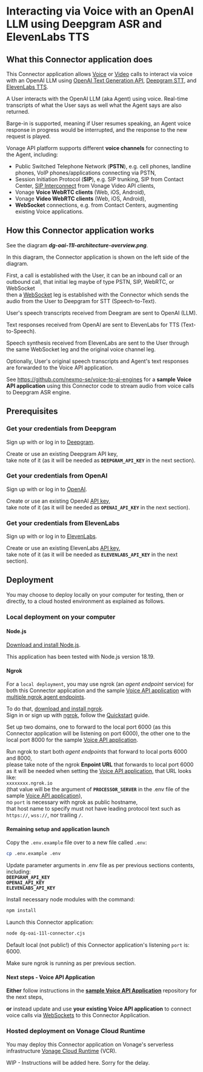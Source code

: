 # Interacting via Voice with an OpenAI LLM using Deepgram ASR and ElevenLabs TTS

## What this Connector application does

This Connector application allows [Voice](https://www.vonage.com/communications-apis/voice/) or [Video](https://www.vonage.com/communications-apis/video/) calls to interact via voice with an OpenAI LLM using [OpenAI Text Generation API](https://platform.openai.com/docs/guides/text?api-mode=chat), [Deepgram STT](https://deepgram.com/product/speech-to-text), and [ElevenLabs TTS](https://elevenlabs.io/text-to-speech).

A User interacts with the OpenAI LLM (aka Agent) using voice. Real-time transcripts of what the User says as well what the Agent says are also returned.

Barge-in is supported, meaning if User resumes speaking, an Agent voice response in progress would be interrupted, and the response to the new request is played.

Vonage API platform supports different **voice channels** for connecting to the Agent, including:
- Public Switched Telephone Network (**PSTN**), e.g. cell phones, landline phones, VoIP phones/applications connecting via PSTN,
- Session Initiation Protocol (**SIP**), e.g. SIP trunking, SIP from Contact Center, [SIP Interconnect](https://tokbox.com/developer/guides/sip) from Vonage Video API clients,
- Vonage **Voice WebRTC clients** (Web, iOS, Android),
- Vonage **Video WebRTC clients** (Web, iOS, Android),
- **WebSocket** connections, e.g. from Contact Centers, augmenting existing Voice applications.

## How this Connector application works

See the diagram **_dg-oai-11l-architecture-overview.png_**.</br>

In this diagram, the Connector application is shown on the left side of the diagram.</br>

First, a call is established with the User, it can be an inbound call or an outbound call, that initial leg maybe of type PSTN, SIP, WebRTC, or WebSocket</br>
then a [WebSocket](https://developer.vonage.com/en/voice/voice-api/concepts/websockets) leg is established with the Connector which sends the audio from the User to Deepgram for STT (Speech-to-Text).</br>

User's speech transcripts received from Deegram are sent to OpenAI (LLM).</br>

Text responses received from OpenAI are sent to ElevenLabs for TTS (Text-to-Speech).</br>

Speech synthesis received from ElevenLabs are sent to the User through the same WebSocket leg and the original voice channel leg.</br>

Optionally, User's original speech transcripts and Agent's text responses are forwarded to the Voice API application.</br>

See https://github.com/nexmo-se/voice-to-ai-engines for a **sample Voice API application** using this Connector code to stream audio from voice calls to Deepgram ASR engine.

## Prerequisites

### Get your credentials from Deepgram

Sign up with or log in to [Deepgram](https://deepgram.com).</br>

Create or use an existing Deepgram API key,</br>
take note of it (as it will be needed as **`DEEPGRAM_API_KEY`** in the next section).</br>

### Get your credentials from OpenAI

Sign up with or log in to [OpenAI](https://auth.openai.com/log-in).</br>

Create or use an existing OpenAI [API key](https://platform.openai.com/settings/organization/api-keys),</br>
take note of it (as it will be needed as **`OPENAI_API_KEY`** in the next section).</br>

### Get your credentials from ElevenLabs

Sign up with or log in to [ElevenLabs](https://elevenlabs.io/app/sign-in).</br>

Create or use an existing ElevenLabs [API key](https://elevenlabs.io/app/settings/api-keys),</br>
take note of it (as it will be needed as **`ELEVENLABS_API_KEY`** in the next section).</br>


## Deployment

You may choose to deploy locally on your computer for testing, then or directly, to a cloud hosted environment as explained as follows.

### Local deployment on your computer

#### Node.js

[Download and install Node.js](https://nodejs.org/en/download/package-manager).

This application has been tested with Node.js version 18.19.

#### Ngrok

For a `local deployment`, you may use ngrok (an _agent endpoint_ service) for both this Connector application and the sample [Voice API application](https://github.com/nexmo-se/voice-to-ai-engines) with [multiple ngrok agent endpoints](https://ngrok.com/docs/traffic-policy/getting-started/agent-endpoints/config-file/).

To do that, [download and install ngrok](https://ngrok.com/downloads).</br>
Sign in or sign up with [ngrok](https://ngrok.com/), follow the [Quickstart](https://ngrok.com/docs/getting-started/) guide.

Set up two domains, one to forward to the local port 6000 (as this Connector application will be listening on port 6000), the other one to the local port 8000 for the sample [Voice API application](https://github.com/nexmo-se/voice-to-ai-engines).


Run ngrok to start both _agent endpoints_ that forward to local ports 6000 and 8000,</br>
please take note of the ngrok **Enpoint URL** that forwards to local port 6000 as it will be needed when setting the [Voice API application](https://github.com/nexmo-se/voice-app-websockets),
that URL looks like:</br>
`xxxxxxxx.ngrok.io`</br>
(that value will be the argument of **`PROCESSOR_SERVER`** in the .env file of the sample [Voice API application](https://github.com/nexmo-se/voice-to-ai-engines)),</br>
no `port` is necessary with ngrok as public hostname,</br>
that host name to specify must not have leading protocol text such as `https://`, `wss://`, nor trailing `/`.

#### Remaining setup and application launch

Copy the `.env.example` file over to a new file called `.env`:
```bash
cp .env.example .env
```
Update parameter arguments in .env file as per previous sections contents, including:<br>
**`DEEPGRAM_API_KEY`**<br>
**`OPENAI_API_KEY`**<br>
**`ELEVENLABS_API_KEY`**<br>


Install necessary node modules with the command:<br>
 ```bash
npm install
```

Launch this Connector application:<br>
```bash
node dg-oai-11l-connector.cjs
```
Default local (not public!) of this Connector application's listening `port` is: 6000.

Make sure ngrok is running as per previous section.

#### Next steps - Voice API Application

**Either** follow instructions in the [**sample Voice API Application**](https://github.com/nexmo-se/voice-to-ai-engines) repository for the next steps,

**or** instead update and use **your existing Voice API application** to connect voice calls via [WebSockets](https://developer.vonage.com/en/voice/voice-api/concepts/websockets) to this Connector Application.

### Hosted deployment on Vonage Cloud Runtime

You may deploy this Connector application on Vonage's serverless infrastructure [Vonage Cloud Runtime](https://developer.vonage.com/en/vonage-cloud-runtime/overview) (VCR).

WIP - Instructions will be added here. Sorry for the delay.






